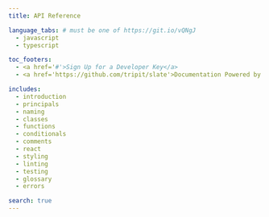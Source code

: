 ```yaml
---
title: API Reference

language_tabs: # must be one of https://git.io/vQNgJ
  - javascript
  - typescript

toc_footers:
  - <a href='#'>Sign Up for a Developer Key</a>
  - <a href='https://github.com/tripit/slate'>Documentation Powered by Slate</a>

includes:
  - introduction
  - principals
  - naming
  - classes
  - functions
  - conditionals
  - comments
  - react
  - styling
  - linting
  - testing
  - glossary
  - errors

search: true
---
```

